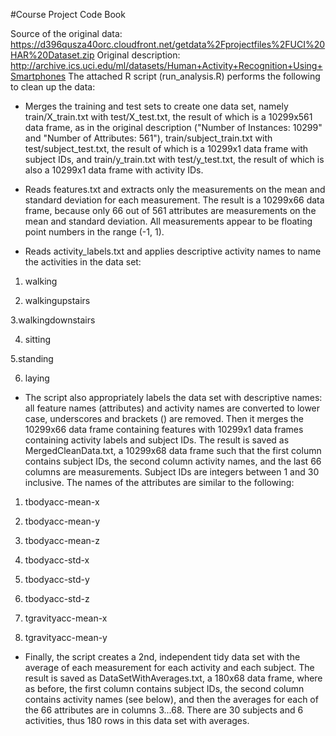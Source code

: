 #Course Project Code Book  




Source of the original data: https://d396qusza40orc.cloudfront.net/getdata%2Fprojectfiles%2FUCI%20HAR%20Dataset.zip
Original description: http://archive.ics.uci.edu/ml/datasets/Human+Activity+Recognition+Using+Smartphones
The attached R script (run_analysis.R) performs the following to clean up the data:  


* Merges the training and test sets to create one data set, namely train/X_train.txt with test/X_test.txt,
the result of which is a 10299x561 data frame, as in the original description ("Number of Instances: 10299" 
and "Number of Attributes: 561"), train/subject_train.txt with test/subject_test.txt, the result of which is
a 10299x1 data frame with subject IDs, and train/y_train.txt with test/y_test.txt, the result of which is also
a 10299x1 data frame with activity IDs.  



* Reads features.txt and extracts only the measurements on the mean and standard deviation
for each measurement. The result is a 10299x66 data frame, because only 66 out of 561 attributes are measurements
on the mean and standard deviation. All measurements appear to be floating point numbers in the range (-1, 1).  


* Reads activity_labels.txt and applies descriptive activity names to name the activities in the data set:  


1. walking  


2. walkingupstairs  


3.walkingdownstairs  


4. sitting  


5.standing  


6. laying 

* The script also appropriately labels the data set with descriptive names: all feature
names (attributes) and activity names are converted to lower case, underscores and brackets () 
are removed. Then it merges the 10299x66 data frame containing features with 10299x1 data frames 
containing activity labels and subject IDs. The result is saved as MergedCleanData.txt, a 10299x68
data frame such that the first column contains subject IDs, the second column activity names, and the
last 66 columns are measurements. Subject IDs are integers between 1 and 30 inclusive. The names of the
attributes are similar to the following:  

1. tbodyacc-mean-x   


2. tbodyacc-mean-y  


3. tbodyacc-mean-z   


4. tbodyacc-std-x   

5. tbodyacc-std-y   


 6. tbodyacc-std-z   


7. tgravityacc-mean-x   


8. tgravityacc-mean-y  

* Finally, the script creates a 2nd, independent tidy data set with the average of each 
measurement for each activity and each subject. The result is saved as DataSetWithAverages.txt,
a 180x68 data frame, where as before, the first column contains subject IDs, the second column
contains activity names (see below), and then the averages for each of the 66 attributes are in columns
3...68. There are 30 subjects and 6 activities, thus 180 rows in this data set with averages.



